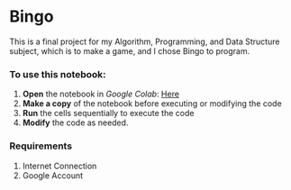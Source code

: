 # Bingo 
This is a final project for my Algorithm, Programming, and Data Structure subject, which is to make a game, and I chose Bingo to program. 

### To use this notebook:
1. **Open** the notebook in *Google Colab*: [Here](https://colab.research.google.com/drive/1zAQ7r5-R6CjCt0PA9YWmT9SqrtKjU4jc)
2. **Make a copy** of the notebook before executing or modifying the code
3. **Run** the cells sequentially to execute the code
4. **Modify** the code as needed.

### Requirements
1. Internet Connection
2. Google Account
